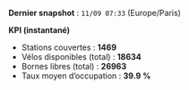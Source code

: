 **Dernier snapshot** : `11/09 07:33` (Europe/Paris)

**KPI (instantané)**

- Stations couvertes : **1469**
- Vélos disponibles (total) : **18634**
- Bornes libres (total) : **26963**
- Taux moyen d’occupation : **39.9 %**
